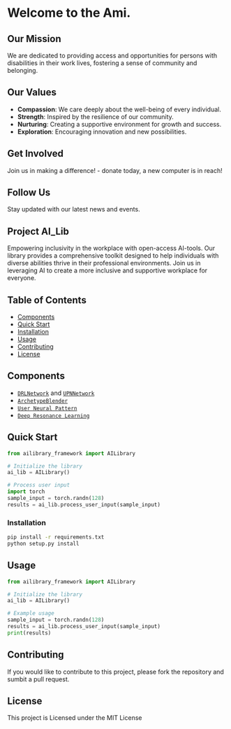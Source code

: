 # Welcome to the Ami.

## Our Mission
We are dedicated to providing access and opportunities for persons with disabilities in their work lives, fostering a sense of community and belonging.

## Our Values
- **Compassion**: We care deeply about the well-being of every individual.
- **Strength**: Inspired by the resilience of our community.
- **Nurturing**: Creating a supportive environment for growth and success.
- **Exploration**: Encouraging innovation and new possibilities.

## Get Involved
Join us in making a difference! - donate today, a new computer is in reach!

## Follow Us
Stay updated with our latest news and events. 

## Project AI_Lib

Empowering inclusivity in the workplace with open-access AI-tools. Our library provides a comprehensive toolkit designed to help individuals with diverse abilities thrive in their professional environments. Join us in leveraging AI to create a more inclusive and supportive workplace for everyone.

## Table of Contents

- [Components](#components)
- [Quick Start](#quick-start)
- [Installation](#installation)
- [Usage](#usage)
- [Contributing](#contributing)
- [License](#license)

## Components

- [`DRLNetwork`](drl_upn_networks.py) and [`UPNNetwork`](drl_upn_networks.py)
- [`ArchetypeBlender`](archetype_blender.py)
- [`User Neural Pattern`](user_neural_pattern.py)
- [`Deep Resonance Learning`](deep_resonance_learning.py)

## Quick Start

```python
from ailibrary_framework import AILibrary

# Initialize the library
ai_lib = AILibrary()

# Process user input
import torch
sample_input = torch.randn(128)
results = ai_lib.process_user_input(sample_input)
```

### Installation

```bash
pip install -r requirements.txt
python setup.py install
```

## Usage

```python
from ailibrary_framework import AILibrary

# Initialize the library
ai_lib = AILibrary()

# Example usage
sample_input = torch.randn(128)
results = ai_lib.process_user_input(sample_input)
print(results)
```

## Contributing

If you would like to contribute to this project, please fork the repository and sumbit a pull request.

## License

This project is Licensed under the MIT License


